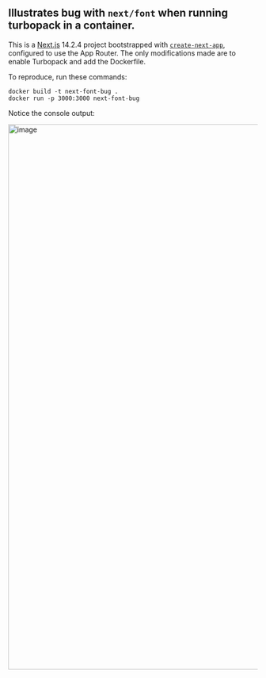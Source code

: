 ## Illustrates bug with `next/font` when running turbopack in a container.

This is a [Next.js](https://nextjs.org/) 14.2.4 project bootstrapped with [`create-next-app`](https://github.com/vercel/next.js/tree/canary/packages/create-next-app), configured to use the App Router. The only modifications made are to enable Turbopack and add the Dockerfile.

To reproduce, run these commands:

```
docker build -t next-font-bug .
docker run -p 3000:3000 next-font-bug
```

Notice the console output:

<img width="1099" alt="image" src="https://github.com/jmotes/next-font-bug/assets/1943254/a906ad30-63c2-4766-a870-52899b07de0a">
